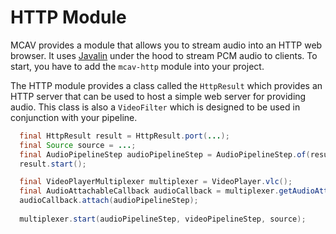 # HTTP Module

MCAV provides a module that allows you to stream audio into an HTTP web browser. It uses [Javalin](https://javalin.io/)
under the
hood to stream PCM audio to clients. To start, you have to add the `mcav-http` module into your project.

The HTTP module provides a class called the `HttpResult` which provides an HTTP server that can be used to host
a simple web server for providing audio. This class is also a `VideoFilter` which is designed to be used in conjunction
with your pipeline.

```java
  final HttpResult result = HttpResult.port(...);
  final Source source = ...;
  final AudioPipelineStep audioPipelineStep = AudioPipelineStep.of(result);
  result.start();

  final VideoPlayerMultiplexer multiplexer = VideoPlayer.vlc();
  final AudioAttachableCallback audioCallback = multiplexer.getAudioAttachableCallback();
  audioCallback.attach(audioPipelineStep);
  
  multiplexer.start(audioPipelineStep, videoPipelineStep, source);
```